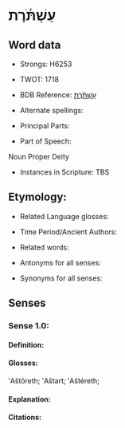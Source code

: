# עַשְׁתֹּ֫רֶת

<!-- Status: S2="NeedsEdits" -->
<!-- Lexica used for edits:   -->

## Word data

* Strongs: H6253

* TWOT: 1718

* BDB Reference: [עַשְׁתֹּ֫רֶת](rc://en/bdb/dict/p.gh.ae)

* Alternate spellings:

* Principal Parts:

* Part of Speech:

Noun Proper Deity

* Instances in Scripture: TBS

## Etymology:

* Related Language glosses:

* Time Period/Ancient Authors:

* Related words:

* Antonyms for all senses:

* Synonyms for all senses:

## Senses

### Sense 1.0:

#### Definition:

#### Glosses:

‛Aštōreth; ‛Aštart; ‛Aštéreth; 

#### Explanation:

#### Citations:



